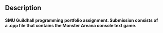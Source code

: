 <H2><strong>Description</strong></H2>
<H4>SMU Guildhall programming portfolio assignment. Submission consists of a .cpp file that contains the Monster Areana console text game.</H4>
